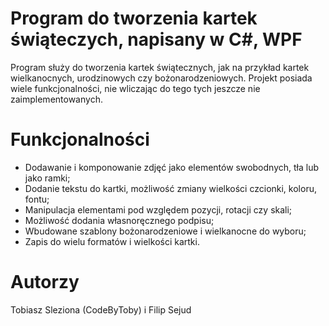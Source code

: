 # Program do tworzenia kartek świąteczych, napisany w C#, WPF

Program służy do tworzenia kartek świątecznych, jak na przykład kartek wielkanocnych, urodzinowych czy bożonarodzeniowych. Projekt posiada wiele funkcjonalności, nie wliczając do tego tych jeszcze nie zaimplementowanych.

# Funkcjonalności

- Dodawanie i komponowanie zdjęć jako elementów swobodnych, tła lub jako ramki;
- Dodanie tekstu do kartki, możliwość zmiany wielkości czcionki, koloru, fontu;
- Manipulacja elementami pod względem pozycji, rotacji czy skali;
- Możliwość dodania własnoręcznego podpisu;
- Wbudowane szablony bożonarodzeniowe i wielkanocne do wyboru;
- Zapis do wielu formatów i wielkości kartki.

# Autorzy
Tobiasz Sleziona (CodeByToby) i Filip Sejud
